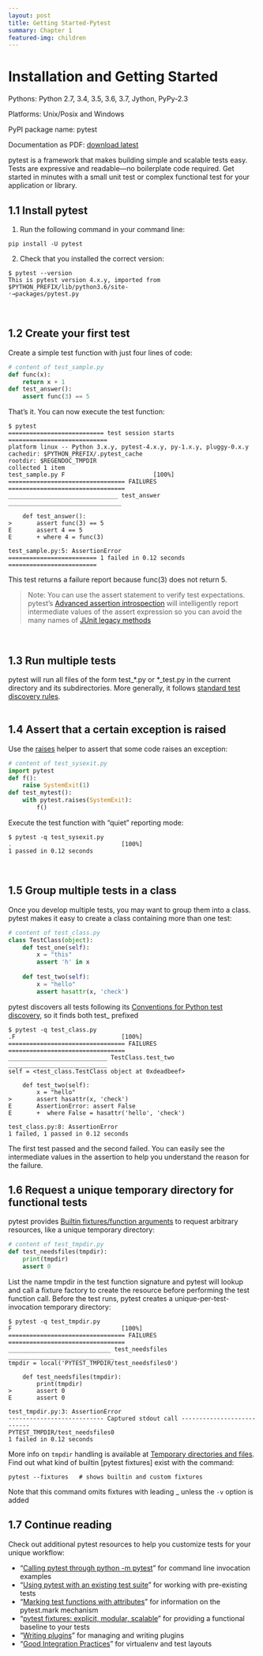 ```yaml
---
layout: post
title: Getting Started-Pytest
summary: Chapter 1
featured-img: children
---
```



# Installation and Getting Started

Pythons: Python 2.7, 3.4, 3.5, 3.6, 3.7, Jython, PyPy-2.3

Platforms: Unix/Posix and Windows

PyPI package name: pytest

Documentation as PDF: [download latest](https://docs.pytest.org/en/latest/contents.html)

pytest is a framework that makes building simple and scalable tests easy. Tests are expressive and readable—no
boilerplate code required. Get started in minutes with a small unit test or complex functional test for your application
or library.
<br>

1.1 Install pytest
---
1. Run the following command in your command line:
```
pip install -U pytest
```
2. Check that you installed the correct version:
```
$ pytest --version
This is pytest version 4.x.y, imported from $PYTHON_PREFIX/lib/python3.6/site-
˓→packages/pytest.py
```
<br>

1.2 Create your first test
---
Create a simple test function with just four lines of code:
```python
# content of test_sample.py
def func(x):
	return x + 1
def test_answer():
	assert func(3) == 5
```
That’s it. You can now execute the test function:
```
$ pytest
=========================== test session starts ============================
platform linux -- Python 3.x.y, pytest-4.x.y, py-1.x.y, pluggy-0.x.y
cachedir: $PYTHON_PREFIX/.pytest_cache
rootdir: $REGENDOC_TMPDIR
collected 1 item
test_sample.py F						 [100%]
================================= FAILURES =================================
_______________________________ test_answer ________________________________

	def test_answer():
> 		assert func(3) == 5
E 		assert 4 == 5
E 		+ where 4 = func(3)

test_sample.py:5: AssertionError
========================= 1 failed in 0.12 seconds =========================
```
This test returns a failure report because func(3) does not return 5.

>Note: You can use the assert statement to verify test expectations. pytest’s [Advanced assertion introspection](https://docs.python.org/3/reference/simple_stmts.html#the-assert-statement) will intelligently report intermediate values of the assert expression so you can avoid the many names of [JUnit legacy methods](https://docs.python.org/3/library/unittest.html#test-cases)
<br>

1.3 Run multiple tests
---
pytest will run all files of the form test_*.py or *_test.py in the current directory and its subdirectories. More
generally, it follows [standard test discovery rules]("chapter_23.2").
<br><br>

1.4 Assert that a certain exception is raised
---
Use the [raises]("chapter_4.2") helper to assert that some code raises an exception:
```python
# content of test_sysexit.py
import pytest
def f():
	raise SystemExit(1)
def test_mytest():
	with pytest.raises(SystemExit):
		f()
```
Execute the test function with “quiet” reporting mode:
```
$ pytest -q test_sysexit.py
. 								[100%]
1 passed in 0.12 seconds
```
<br>

1.5 Group multiple tests in a class
---
Once you develop multiple tests, you may want to group them into a class. pytest makes it easy to create a class
containing more than one test:
```python
# content of test_class.py
class TestClass(object):
	def test_one(self):
		x = "this"
		assert 'h' in x
        
	def test_two(self):
		x = "hello"
		assert hasattr(x, 'check')
```
pytest discovers all tests following its [Conventions for Python test discovery]("chapter_23.2"), so it finds both test_ prefixed
```
$ pytest -q test_class.py
.F 								[100%]
================================= FAILURES =================================
____________________________ TestClass.test_two ____________________________
self = <test_class.TestClass object at 0xdeadbeef>

	def test_two(self):
		x = "hello"
> 		assert hasattr(x, 'check')
E 		AssertionError: assert False
E 	    +  where False = hasattr('hello', 'check')

test_class.py:8: AssertionError
1 failed, 1 passed in 0.12 seconds
```
The first test passed and the second failed. You can easily see the intermediate values in the assertion to help you
understand the reason for the failure.
<br>

1.6 Request a unique temporary directory for functional tests
---
pytest provides [Builtin fixtures/function arguments](https://docs.pytest.org/en/latest/builtin.html#builtinfixtures) to request arbitrary resources, like a unique temporary directory:
```python
# content of test_tmpdir.py
def test_needsfiles(tmpdir):
	print(tmpdir)
	assert 0
```
List the name tmpdir in the test function signature and pytest will lookup and call a fixture factory to create the
resource before performing the test function call. Before the test runs, pytest creates a unique-per-test-invocation
temporary directory:
```
$ pytest -q test_tmpdir.py
F 								[100%]
================================= FAILURES =================================
_____________________________ test_needsfiles ______________________________
tmpdir = local('PYTEST_TMPDIR/test_needsfiles0')

	def test_needsfiles(tmpdir):
		print(tmpdir)
> 		assert 0
E 		assert 0

test_tmpdir.py:3: AssertionError
--------------------------- Captured stdout call ---------------------------
PYTEST_TMPDIR/test_needsfiles0
1 failed in 0.12 seconds
```
More info on `tmpdir` handling is available at [Temporary directories and files]("chapter_8").
Find out what kind of builtin [pytest fixtures] exist with the command:
```
pytest --fixtures 	# shows builtin and custom fixtures
```
Note that this command omits fixtures with leading _ unless the `-v` option is added
<br>


1.7 Continue reading
---
Check out additional pytest resources to help you customize tests for your unique workflow:
- “[Calling pytest through python -m pytest]("chapter_2”)” for command line invocation examples
- “[Using pytest with an existing test suite]("chapter_3")” for working with pre-existing tests
- “[Marking test functions with attributes]("chapter_6")” for information on the pytest.mark mechanism
- “[pytest fixtures: explicit, modular, scalable]("chapter_5")” for providing a functional baseline to your tests
- “[Writing plugins]("chapter_19")” for managing and writing plugins
- “[Good Integration Practices]("chapter_23")” for virtualenv and test layouts



